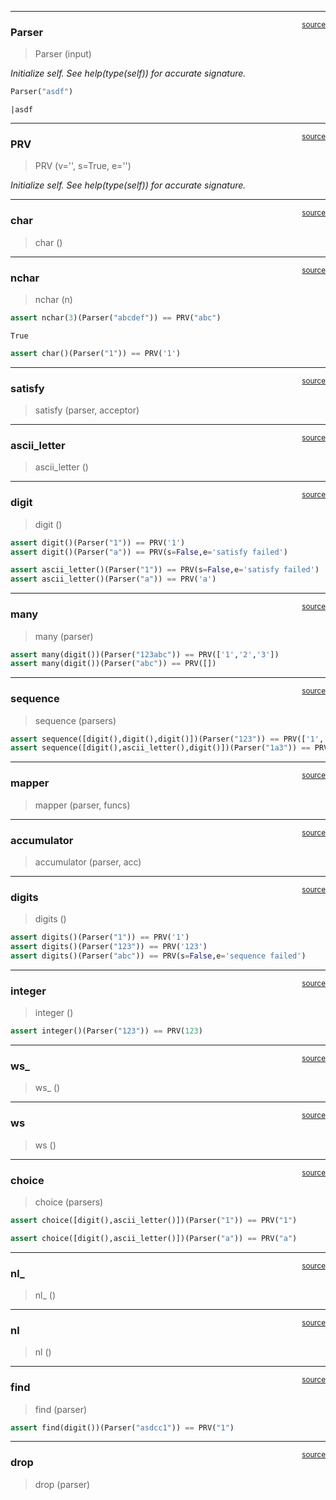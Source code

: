

<!-- WARNING: THIS FILE WAS AUTOGENERATED! DO NOT EDIT! -->

------------------------------------------------------------------------

<a href="https://github.com/Fflath/aoc2024/blob/main/aoc2024/core.py#L8"
target="_blank" style="float:right; font-size:smaller">source</a>

### Parser

>  Parser (input)

*Initialize self. See help(type(self)) for accurate signature.*

``` python
Parser("asdf")
```

    |asdf

------------------------------------------------------------------------

<a
href="https://github.com/Fflath/aoc2024/blob/main/aoc2024/core.py#L41"
target="_blank" style="float:right; font-size:smaller">source</a>

### PRV

>  PRV (v='', s=True, e='')

*Initialize self. See help(type(self)) for accurate signature.*

------------------------------------------------------------------------

<a
href="https://github.com/Fflath/aoc2024/blob/main/aoc2024/core.py#L54"
target="_blank" style="float:right; font-size:smaller">source</a>

### char

>  char ()

------------------------------------------------------------------------

<a
href="https://github.com/Fflath/aoc2024/blob/main/aoc2024/core.py#L65"
target="_blank" style="float:right; font-size:smaller">source</a>

### nchar

>  nchar (n)

``` python
assert nchar(3)(Parser("abcdef")) == PRV("abc")
```

    True

``` python
assert char()(Parser("1")) == PRV('1')
```

------------------------------------------------------------------------

<a
href="https://github.com/Fflath/aoc2024/blob/main/aoc2024/core.py#L73"
target="_blank" style="float:right; font-size:smaller">source</a>

### satisfy

>  satisfy (parser, acceptor)

------------------------------------------------------------------------

<a
href="https://github.com/Fflath/aoc2024/blob/main/aoc2024/core.py#L92"
target="_blank" style="float:right; font-size:smaller">source</a>

### ascii_letter

>  ascii_letter ()

------------------------------------------------------------------------

<a
href="https://github.com/Fflath/aoc2024/blob/main/aoc2024/core.py#L88"
target="_blank" style="float:right; font-size:smaller">source</a>

### digit

>  digit ()

``` python
assert digit()(Parser("1")) == PRV('1')
assert digit()(Parser("a")) == PRV(s=False,e='satisfy failed')
```

``` python
assert ascii_letter()(Parser("1")) == PRV(s=False,e='satisfy failed')
assert ascii_letter()(Parser("a")) == PRV('a')
```

------------------------------------------------------------------------

<a
href="https://github.com/Fflath/aoc2024/blob/main/aoc2024/core.py#L98"
target="_blank" style="float:right; font-size:smaller">source</a>

### many

>  many (parser)

``` python
assert many(digit())(Parser("123abc")) == PRV(['1','2','3'])
assert many(digit())(Parser("abc")) == PRV([])
```

------------------------------------------------------------------------

<a
href="https://github.com/Fflath/aoc2024/blob/main/aoc2024/core.py#L111"
target="_blank" style="float:right; font-size:smaller">source</a>

### sequence

>  sequence (parsers)

``` python
assert sequence([digit(),digit(),digit()])(Parser("123")) == PRV(['1','2','3'])
assert sequence([digit(),ascii_letter(),digit()])(Parser("1a3")) == PRV(['1','a','3'])
```

------------------------------------------------------------------------

<a
href="https://github.com/Fflath/aoc2024/blob/main/aoc2024/core.py#L127"
target="_blank" style="float:right; font-size:smaller">source</a>

### mapper

>  mapper (parser, funcs)

------------------------------------------------------------------------

<a
href="https://github.com/Fflath/aoc2024/blob/main/aoc2024/core.py#L138"
target="_blank" style="float:right; font-size:smaller">source</a>

### accumulator

>  accumulator (parser, acc)

------------------------------------------------------------------------

<a
href="https://github.com/Fflath/aoc2024/blob/main/aoc2024/core.py#L151"
target="_blank" style="float:right; font-size:smaller">source</a>

### digits

>  digits ()

``` python
assert digits()(Parser("1")) == PRV('1')
assert digits()(Parser("123")) == PRV('123')
assert digits()(Parser("abc")) == PRV(s=False,e='sequence failed')
```

------------------------------------------------------------------------

<a
href="https://github.com/Fflath/aoc2024/blob/main/aoc2024/core.py#L161"
target="_blank" style="float:right; font-size:smaller">source</a>

### integer

>  integer ()

``` python
assert integer()(Parser("123")) == PRV(123)
```

------------------------------------------------------------------------

<a
href="https://github.com/Fflath/aoc2024/blob/main/aoc2024/core.py#L168"
target="_blank" style="float:right; font-size:smaller">source</a>

### ws\_

>  ws_ ()

------------------------------------------------------------------------

<a
href="https://github.com/Fflath/aoc2024/blob/main/aoc2024/core.py#L165"
target="_blank" style="float:right; font-size:smaller">source</a>

### ws

>  ws ()

------------------------------------------------------------------------

<a
href="https://github.com/Fflath/aoc2024/blob/main/aoc2024/core.py#L177"
target="_blank" style="float:right; font-size:smaller">source</a>

### choice

>  choice (parsers)

``` python
assert choice([digit(),ascii_letter()])(Parser("1")) == PRV("1")
```

``` python
assert choice([digit(),ascii_letter()])(Parser("a")) == PRV("a")
```

------------------------------------------------------------------------

<a
href="https://github.com/Fflath/aoc2024/blob/main/aoc2024/core.py#L191"
target="_blank" style="float:right; font-size:smaller">source</a>

### nl\_

>  nl_ ()

------------------------------------------------------------------------

<a
href="https://github.com/Fflath/aoc2024/blob/main/aoc2024/core.py#L188"
target="_blank" style="float:right; font-size:smaller">source</a>

### nl

>  nl ()

------------------------------------------------------------------------

<a
href="https://github.com/Fflath/aoc2024/blob/main/aoc2024/core.py#L200"
target="_blank" style="float:right; font-size:smaller">source</a>

### find

>  find (parser)

``` python
assert find(digit())(Parser("asdcc1")) == PRV("1")
```

------------------------------------------------------------------------

<a
href="https://github.com/Fflath/aoc2024/blob/main/aoc2024/core.py#L210"
target="_blank" style="float:right; font-size:smaller">source</a>

### drop

>  drop (parser)
